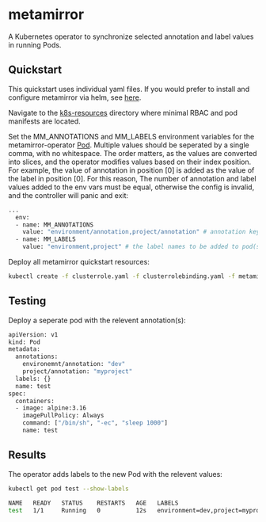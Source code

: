 # metamirror

A Kubernetes operator to synchronize selected annotation and label values in running Pods.

## Quickstart

This quickstart uses individual yaml files. If you would prefer to install and configure metamirror via helm, see [here](https://artifacthub.io/packages/helm/metamirror/metamirror).

Navigate to the [k8s-resources](https://github.com/neilharris123/metamirror/tree/main/k8s-resources) directory where minimal RBAC and pod manifests are located.

Set the MM_ANNOTATIONS and MM_LABELS environment variables for the metamirror-operator [Pod](https://github.com/neilharris123/metamirror/blob/main/k8s-resources/metamirror-operator.yaml). Multiple values should be seperated by a single comma, with no whitespace. The order matters, as the values are converted into slices, and the operator modifies values based on their index position. For example, the value of annotation in position [0] is added as the value of the label in position [0]. For this reason, The number of annotation and label values added to the env vars must be equal, otherwise the config is invalid, and the controller will panic and exit:

```Bash
...
  env:
  - name: MM_ANNOTATIONS
    value: "environment/annotation,project/annotation" # annotation keys present in other pod(s) (multiple values should be seperated by a comma). The operator will copy the corresponding annotation values.
  - name: MM_LABELS
    value: "environment,project" # the label names to be added to pod(s) deployed with any of the MM_ANNOTATIONS. The value of the labels will be the same as the copied annotation values.
```
Deploy all metamirror quickstart resources:

```Bash
kubectl create -f clusterrole.yaml -f clusterrolebinding.yaml -f metamirror-operator.yaml -f serviceaccount.yaml
```

## Testing

Deploy a seperate pod with the relevent annotation(s):

```Bash
apiVersion: v1
kind: Pod
metadata:
  annotations:
    environemnt/annotation: "dev"
    project/annotation: "myproject"
  labels: {}
  name: test
spec:
  containers:
  - image: alpine:3.16
    imagePullPolicy: Always
    command: ["/bin/sh", "-ec", "sleep 1000"]
    name: test
```

## Results

The operator adds labels to the new Pod with the relevent values:
```Bash
kubectl get pod test --show-labels

NAME   READY   STATUS    RESTARTS   AGE   LABELS
test   1/1     Running   0          12s   environment=dev,project=myproject
```
